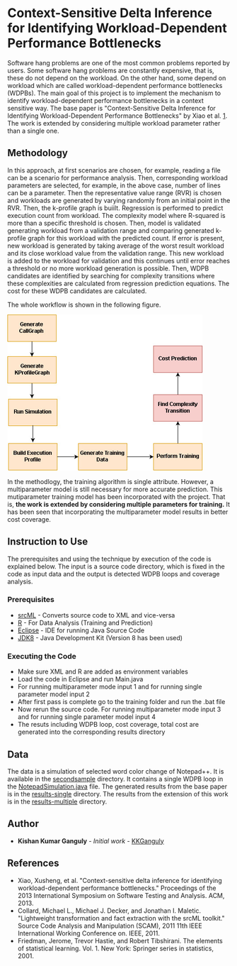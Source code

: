 # Context-Sensitive Delta Inference for Identifying Workload-Dependent Performance Bottlenecks

Software hang problems are one of the most common problems reported by users. Some software hang problems are constantly expensive, that is, these do not depend on the workload. On the other hand, some depend on workload which are called workload-dependent performance bottlenecks (WDPBs). The main goal of this project is to implement the mechanism to identify workload-dependent performance bottlenecks in a context sensitive way. The base paper is "Context-Sensitive Delta Inference for Identifying Workload-Dependent Performance Bottlenecks" by Xiao et al. [1](https://dl.acm.org/citation.cfm?id=2483784). The work is extended by considering multiple workload parameter rather than a single one.
## Methodology

In this approach, at first scenarios are chosen, for example, reading a file can be a scenario for performance analysis. Then, corresponding workload parameters are selected, for example, in the above case, number of lines can be a parameter. Then the representative value range (RVR) is chosen and workloads are generated by varying randomly from an initial point in the RVR. Then, the k-profile graph is buiilt. Regression is performed to predict execution count from workload. The complexity model where R-squared is more than a specific threshold is chosen. Then, model is validated generating workload from a validation range and comparing generated k-profile graph for this workload with the predicted count. If error is present, new workload is generated by taking average of the worst result workload and its close workload value from the validation range. This new workload is added to the workload for validation and this continues until error reaches a threshold or no more workload generation is possible. Then, WDPB candidates are identified by searching for complexity transitions where these complexities are calculated from regression prediction equations. The cost for these WDPB candidates are calculated.

The whole workflow is shown in the following figure.

![Alt text](https://github.com/IITDU-AMIT-MSSE1044/course-project-KKGanguly/blob/master/src/flow.jpg "Flow Diagram")

In the methodlogy, the training algorithm is single attribute. However, a multiparameter model is still necessary for more accurate prediction. This mutiparameter training model has been incorporated with the project. That is, **the work is extended by considering multiple parameters for training.** It has been seen that incorporating the multiparameter model results in better cost coverage.

## Instruction to Use

The prerequisites and using the technique by execution of the code is explained below. The input is a source code directory, which is fixed in the code as input data and the output is detected WDPB loops and coverage analysis.

### Prerequisites

* [srcML](http://www.srcml.org/) - Converts source code to XML and vice-versa
* [R](https://www.r-project.org/) - For Data Analysis (Training and Prediction)
* [Eclipse](https://www.eclipse.org/) - IDE for running Java Source Code
* [JDK8](http://www.oracle.com/technetwork/java/javase/downloads/index.html) - Java Development Kit (Version 8 has been used)

### Executing the Code

* Make sure XML and R are added as environment variables
* Load the code in Eclipse and run Main.java 
* For running multiparameter mode input 1 and for running single parameter model input 2
* After first pass is complete go to the training folder and run the .bat file
* Now rerun the source code. For running multiparameter mode input 3 and for running single parameter model input 4
* The resuts including WDPB loop, cost coverage, total cost are generated into the corresponding results directory

## Data
The data is a simulation of selected word color change of Notepad++. It is available in the [secondsample](https://github.com/IITDU-AMIT-MSSE1044/course-project-KKGanguly/tree/master/src/secondsample) directory. It contains a single WDPB loop in the [NotepadSimulation.java](https://github.com/IITDU-AMIT-MSSE1044/course-project-KKGanguly/blob/master/src/secondsample/NotePadSimulation.java) file. The generated results from the base paper is in the [results-single](https://github.com/IITDU-AMIT-MSSE1044/course-project-KKGanguly/tree/master/results-single) directory. The results from the extension of this work is in the [results-multiple](https://github.com/IITDU-AMIT-MSSE1044/course-project-KKGanguly/tree/master/results-multiple) directory.  

## Author

* **Kishan Kumar Ganguly** - *Initial work* - [KKGanguly](https://github.com/KKGanguly)

## References 

* Xiao, Xusheng, et al. "Context-sensitive delta inference for identifying workload-dependent performance bottlenecks." Proceedings of the 2013 International Symposium on Software Testing and Analysis. ACM, 2013.
* Collard, Michael L., Michael J. Decker, and Jonathan I. Maletic. "Lightweight transformation and fact extraction with the srcML toolkit." Source Code Analysis and Manipulation (SCAM), 2011 11th IEEE International Working Conference on. IEEE, 2011.
* Friedman, Jerome, Trevor Hastie, and Robert Tibshirani. The elements of statistical learning. Vol. 1. New York: Springer series in statistics, 2001.



